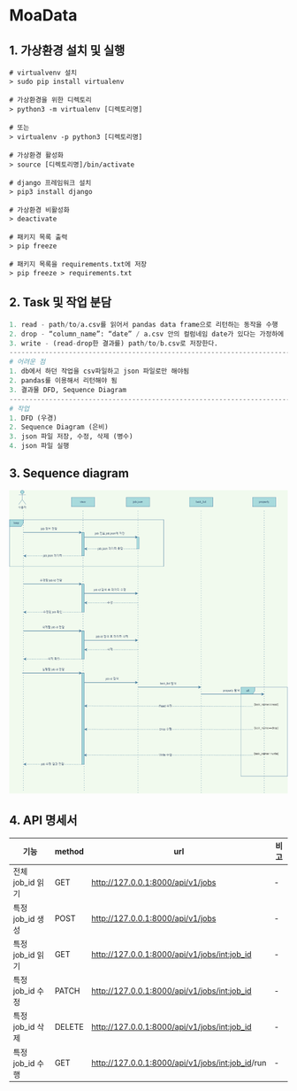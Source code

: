 # MoaData

## 1. 가상환경 설치 및 실행
```shell
# virtualvenv 설치
> sudo pip install virtualenv

# 가상환경을 위한 디렉토리
> python3 -m virtualenv [디렉토리명]

# 또는
> virtualenv -p python3 [디렉토리명]

# 가상환경 활성화
> source [디렉토리명]/bin/activate

# django 프레임워크 설치
> pip3 install django

# 가상환경 비활성화
> deactivate

# 패키지 목록 출력
> pip freeze

# 패키지 목록을 requirements.txt에 저장
> pip freeze > requirements.txt
```

## 2. Task 및 작업 분담
```py
1. read - path/to/a.csv를 읽어서 pandas data frame으로 리턴하는 동작을 수행
2. drop - “column_name”: “date” / a.csv 안의 컬럼네임 date가 있다는 가정하에 이것을 drop시킨다. / drop시킨 후 data frame을 리턴하는게 drop의 역할
3. write - (read-drop한 결과를) path/to/b.csv로 저장한다.
-------------------------------------------------------------------------------------------
# 어려운 점
1. db에서 하던 작업을 csv파일하고 json 파일로만 해야됨 
2. pandas를 이용해서 리턴해야 됨
3. 결과물 DFD, Sequence Diagram
-------------------------------------------------------------------------------------------
# 작업
1. DFD (우경)
2. Sequence Diagram (은비)
3. json 파일 저장, 수정, 삭제 (병수)
4. json 파일 실행
```

## 3. Sequence diagram
![img](./src/images/moadata_sequence_diagram.png "Sequence Diagram")

## 4. API 명세서
| 기능 | method | url | 비고 |
|------|---|---| --- |
| 전체 job_id 읽기 | GET | http://127.0.0.1:8000/api/v1/jobs | - |
| 특정 job_id 생성  | POST | http://127.0.0.1:8000/api/v1/jobs | - |
| 특정 job_id 읽기  | GET | http://127.0.0.1:8000/api/v1/jobs/<int:job_id> | - |
| 특정 job_id 수정  | PATCH | http://127.0.0.1:8000/api/v1/jobs/<int:job_id> | - |
| 특정 job_id 삭제  | DELETE | http://127.0.0.1:8000/api/v1/jobs/<int:job_id> | - |
| 특정 job_id 수행  | GET | http://127.0.0.1:8000/api/v1/jobs/<int:job_id>/run | - |
